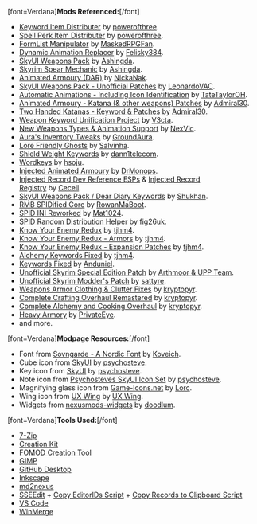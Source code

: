 \[font=Verdana\]**Mods Referenced:**\[/font\]

- [Keyword Item Distributer](https://www.nexusmods.com/skyrimspecialedition/mods/55728) by [powerofthree](https://www.nexusmods.com/skyrimspecialedition/users/2148728).
- [Spell Perk Item Distributer](https://www.nexusmods.com/skyrimspecialedition/mods/36869) by [powerofthree](https://www.nexusmods.com/skyrimspecialedition/users/2148728).
- [FormList Manipulator](https://www.nexusmods.com/skyrimspecialedition/mods/74037) by [MaskedRPGFan](https://www.nexusmods.com/skyrimspecialedition/users/22822094).
- [Dynamic Animation Replacer](https://www.nexusmods.com/skyrimspecialedition/mods/33746) by [Felisky384](https://www.nexusmods.com/skyrimspecialedition/users/19968244).
- [SkyUI Weapons Pack](https://www.nexusmods.com/skyrimspecialedition/mods/37231) by [Ashingda](https://www.nexusmods.com/skyrimspecialedition/users/10236085).
- [Skyrim Spear Mechanic](https://www.nexusmods.com/skyrimspecialedition/mods/25146) by [Ashingda](https://www.nexusmods.com/skyrimspecialedition/users/10236085).
- [Animated Armoury (DAR)](https://www.nexusmods.com/skyrimspecialedition/mods/35978) by [NickaNak](https://www.nexusmods.com/skyrimspecialedition/users/3127912).
- [SkyUI Weapons Pack - Unofficial Patches](https://www.nexusmods.com/skyrimspecialedition/mods/45544) by [LeonardoVAC](https://www.nexusmods.com/skyrimspecialedition/users/25225299).
- [Automatic Animations - Including Icon Identification](https://www.nexusmods.com/skyrimspecialedition/mods/59484) by [TateTaylorOH](https://www.nexusmods.com/skyrimspecialedition/users/61720101).
- [Animated Armoury - Katana (& other weapons) Patches](https://www.nexusmods.com/skyrimspecialedition/mods/61296) by [Admiral30](https://www.nexusmods.com/skyrimspecialedition/users/123185483).
- [Two Handed Katanas - Keyword & Patches](https://www.nexusmods.com/skyrimspecialedition/mods/72109) by [Admiral30](https://www.nexusmods.com/skyrimspecialedition/users/123185483).
- [Weapon Keyword Unification Project](https://www.nexusmods.com/skyrimspecialedition/mods/79564) by [V3cta](https://www.nexusmods.com/skyrimspecialedition/users/6308735).
- [New Weapons Types & Animation Support](https://www.nexusmods.com/skyrimspecialedition/mods/33985) by [NexVic](https://www.nexusmods.com/skyrimspecialedition/users/73177208).
- [Aura's Inventory Tweaks](https://www.nexusmods.com/skyrimspecialedition/mods/68557) by [GroundAura](https://www.nexusmods.com/skyrimspecialedition/users/97658973).
- [Lore Friendly Ghosts](https://www.nexusmods.com/skyrimspecialedition/mods/56219) by [Salvinha](https://www.nexusmods.com/skyrimspecialedition/users/1159024).
- [Shield Weight Keywords](https://www.nexusmods.com/skyrimspecialedition/mods/76100) by [dann1telecom](https://www.nexusmods.com/skyrimspecialedition/users/25568544).
- [Wordkeys](https://www.nexusmods.com/skyrimspecialedition/mods/65023) by [hsoju](https://www.nexusmods.com/skyrimspecialedition/users/138437553).
- [Injected Animated Armoury](https://www.nexusmods.com/skyrimspecialedition/mods/74737) by [DrMonops](https://www.nexusmods.com/skyrimspecialedition/users/17251819).
- [Injected Record Dev Reference ESPs](https://www.nexusmods.com/skyrimspecialedition/mods/47423) & [Injected Record Registry](https://ck.uesp.net/wiki/Injected_Record_Registry) by [Cecell](https://www.nexusmods.com/skyrimspecialedition/users/3053292).
- [SkyUI Weapons Pack / Dear Diary Keywords](https://www.nexusmods.com/skyrimspecialedition/mods/60380) by [Shukhan](https://www.nexusmods.com/skyrimspecialedition/users/10554467).
- [RMB SPIDified Core](https://www.nexusmods.com/skyrimspecialedition/mods/63625) by [RowanMaBoot](https://www.nexusmods.com/skyrimspecialedition/users/87278953).
- [SPID INI Reworked](https://www.nexusmods.com/skyrimspecialedition/mods/51094) by [Mat1024](https://www.nexusmods.com/skyrimspecialedition/users/50062476).
- [SPID Random Distribution Helper](https://www.nexusmods.com/skyrimspecialedition/mods/70572) by [fig26uk](https://www.nexusmods.com/skyrimspecialedition/users/2099756).
- [Know Your Enemy Redux](https://www.nexusmods.com/skyrimspecialedition/mods/55045) by [tjhm4](https://www.nexusmods.com/skyrimspecialedition/users/822500).
- [Know Your Enemy Redux - Armors](https://www.nexusmods.com/skyrimspecialedition/mods/55203) by [tjhm4](https://www.nexusmods.com/skyrimspecialedition/users/822500).
- [Know Your Enemy Redux - Expansion Patches](https://www.nexusmods.com/skyrimspecialedition/mods/56705) by [tjhm4](https://www.nexusmods.com/skyrimspecialedition/users/822500).
- [Alchemy Keywords Fixed](https://www.nexusmods.com/skyrimspecialedition/mods/52460) by [tjhm4](https://www.nexusmods.com/skyrimspecialedition/users/822500).
- [Keywords Fixed](https://www.nexusmods.com/skyrimspecialedition/mods/21597) by [Anduniel](https://www.nexusmods.com/skyrimspecialedition/users/4805966).
- [Unofficial Skyrim Special Edition Patch](https://www.nexusmods.com/skyrimspecialedition/mods/266) by [Arthmoor & UPP Team](https://www.nexusmods.com/skyrimspecialedition/users/684492).
- [Unofficial Skyrim Modder's Patch](https://www.nexusmods.com/skyrimspecialedition/mods/49616) by [sattyre](https://www.nexusmods.com/skyrimspecialedition/users/51071486).
- [Weapons Armor Clothing & Clutter Fixes](https://www.nexusmods.com/skyrimspecialedition/mods/18994) by [kryptopyr](https://www.nexusmods.com/skyrimspecialedition/users/4291352).
- [Complete Crafting Overhaul Remastered](https://www.nexusmods.com/skyrimspecialedition/mods/28608) by [kryptopyr](https://www.nexusmods.com/skyrimspecialedition/users/4291352).
- [Complete Alchemy and Cooking Overhaul](https://www.nexusmods.com/skyrimspecialedition/mods/19924) by [kryptopyr](https://www.nexusmods.com/skyrimspecialedition/users/4291352).
- [Heavy Armory](https://www.nexusmods.com/skyrimspecialedition/mods/6308) by [PrivateEye](https://www.nexusmods.com/skyrimspecialedition/users/887024).
- and more.

\[font=Verdana\]**Modpage Resources:**\[/font\]

- Font from [Sovngarde - A Nordic Font](https://www.nexusmods.com/skyrimspecialedition/mods/386) by [Koveich](https://www.nexusmods.com/skyrimspecialedition/users/34763925).
- Cube icon from [SkyUI](https://www.nexusmods.com/skyrimspecialedition/mods/12604) by [psychosteve](https://www.nexusmods.com/users/37741).
- Key icon from [SkyUI](https://www.nexusmods.com/skyrimspecialedition/mods/12604) by [psychosteve](https://www.nexusmods.com/users/37741).
- Note icon from [Psychosteves SkyUI Icon Set](https://www.nexusmods.com/skyrim/mods/11010) by [psychosteve](https://www.nexusmods.com/users/37741).
- Magnifying glass icon from [Game-Icons.net](https://game-icons.net/1x1/lorc/magnifying-glass.html) by [Lorc](https://lorcblog.blogspot.com/).
- Wing icon from [UX Wing](https://uxwing.com/wing-icon/) by [UX Wing](https://uxwing.com/).
- Widgets from [nexusmods-widgets](https://github.com/doodlum/nexusmods-widgets) by [doodlum](https://www.nexusmods.com/skyrimspecialedition/users/28038035).

\[font=Verdana\]**Tools Used:**\[/font\]

- [7-Zip](https://www.7-zip.org/)
- [Creation Kit](https://store.steampowered.com/app/1946180/Skyrim_Special_Edition_Creation_Kit)
- [FOMOD Creation Tool](https://www.nexusmods.com/fallout4/mods/6821)
- [GIMP](https://www.gimp.org)
- [GitHub Desktop](https://desktop.github.com)
- [Inkscape](https://inkscape.org)
- [md2nexus](https://www.nexusmods.com/skyrimspecialedition/mods/100441)
- [SSEEdit](https://www.nexusmods.com/skyrimspecialedition/mods/164) + [Copy EditorIDs Script](https://www.nexusmods.com/skyrimspecialedition/mods/74037?tab=files) + [Copy Records to Clipboard Script](https://www.nexusmods.com/skyrimspecialedition/mods/103494)
- [VS Code](https://code.visualstudio.com)
- [WinMerge](https://winmerge.org)
